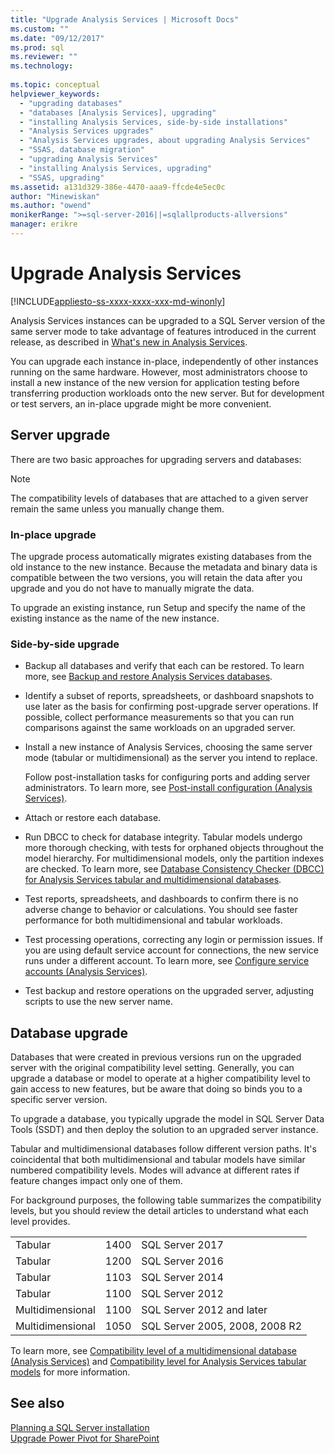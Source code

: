 ```yaml
---
title: "Upgrade Analysis Services | Microsoft Docs"
ms.custom: ""
ms.date: "09/12/2017"
ms.prod: sql
ms.reviewer: ""
ms.technology: 
  
ms.topic: conceptual
helpviewer_keywords: 
  - "upgrading databases"
  - "databases [Analysis Services], upgrading"
  - "installing Analysis Services, side-by-side installations"
  - "Analysis Services upgrades"
  - "Analysis Services upgrades, about upgrading Analysis Services"
  - "SSAS, database migration"
  - "upgrading Analysis Services"
  - "installing Analysis Services, upgrading"
  - "SSAS, upgrading"
ms.assetid: a131d329-386e-4470-aaa9-ffcde4e5ec0c
author: "Minewiskan"
ms.author: "owend"
monikerRange: ">=sql-server-2016||=sqlallproducts-allversions"
manager: erikre
---
```

# Upgrade Analysis Services

[!INCLUDE[appliesto-ss-xxxx-xxxx-xxx-md-winonly](../../includes/appliesto-ss-xxxx-xxxx-xxx-md-winonly.md)]
  
  Analysis Services instances can be upgraded to a SQL Server version of the same server mode to take advantage of features introduced in the current release, as described in [What's new in Analysis Services](../../analysis-services/what-s-new-in-analysis-services.md).  
  
 You can upgrade each instance in-place, independently of other instances running on the same hardware. However, most administrators choose to install a new instance of the new version for application testing before transferring production workloads onto the new server. But for development or test servers, an in-place upgrade might be more convenient.  
  
## Server upgrade  
 There are two basic approaches for upgrading servers and databases:  
  
> [!NOTE]
> The compatibility levels of databases that are attached to a given server remain the same unless you manually change them.
   
  
### In-place upgrade  
 The upgrade process automatically migrates existing databases from the old instance to the new instance. Because the metadata and binary data is compatible between the two versions, you will retain the data after you upgrade and you do not have to manually migrate the data.  
  
 To upgrade an existing instance, run Setup and specify the name of the existing instance as the name of the new instance.  
  
### Side-by-side upgrade  
  
-   Backup all databases and verify that each can be restored. To learn more, see [Backup and restore Analysis Services databases](../../analysis-services/multidimensional-models/backup-and-restore-of-analysis-services-databases.md).  
  
-   Identify a subset of reports, spreadsheets, or dashboard snapshots to use later as the basis for confirming post-upgrade server operations. If possible, collect performance measurements so that  you can run comparisons against the same workloads on an upgraded server.  
  
-   Install a new instance of Analysis Services, choosing the same server mode (tabular or multidimensional) as the server you intend to replace. 
  
     Follow post-installation tasks for configuring ports and adding server administrators. To learn more, see [Post-install configuration &#40;Analysis Services&#41;](../../analysis-services/instances/post-install-configuration-analysis-services.md).  
  
-   Attach or restore each database.  
  
-   Run DBCC to check for database integrity. Tabular models undergo more thorough checking, with tests for orphaned objects throughout the model hierarchy. For multidimensional models, only the partition indexes are checked. To learn more, see [Database Consistency Checker &#40;DBCC&#41; for Analysis Services tabular and multidimensional databases](../../analysis-services/instances/database-consistency-checker-dbcc-for-analysis-services.md).  
  
-   Test reports, spreadsheets, and dashboards to confirm there is no adverse change to behavior or calculations. You should see faster performance for both multidimensional and tabular workloads.  
  
-   Test processing operations, correcting any login or permission issues. If you are using default service account for connections, the new service runs under a different account. To learn more, see [Configure service accounts &#40;Analysis Services&#41;](../../analysis-services/instances/configure-service-accounts-analysis-services.md).  
  
-   Test backup and restore operations on the upgraded server, adjusting scripts to use the new server name.  
  
## Database upgrade  
 Databases that were created in previous versions run on the upgraded server with the original compatibility level setting. Generally, you can upgrade a database or model to operate at a higher compatibility level to gain access to new features, but be aware that doing so binds you to a specific server version.  
  
 To upgrade a database, you typically upgrade the model in SQL Server Data Tools (SSDT) and then deploy the solution to an upgraded server instance.
  
 Tabular and multidimensional databases follow different version paths. It's coincidental that both multidimensional and tabular models have similar numbered compatibility levels.  Modes will advance at different rates if feature changes impact only one of them.  
  
 For background purposes, the following table summarizes the compatibility levels, but you should review the detail articles to understand what each level provides.  
  
||||  
|-|-|-|  
|Tabular|1400|SQL Server 2017|
|Tabular|1200|SQL Server 2016|  
|Tabular|1103|SQL Server 2014|  
|Tabular|1100|SQL Server 2012|  
|Multidimensional|1100|SQL Server 2012 and later|  
|Multidimensional|1050|SQL Server 2005, 2008, 2008 R2|  
  
 To learn more, see [Compatibility level of a multidimensional database &#40;Analysis Services&#41;](../../analysis-services/multidimensional-models/compatibility-level-of-a-multidimensional-database-analysis-services.md) and [Compatibility level for Analysis Services tabular models](../../analysis-services/tabular-models/compatibility-level-for-tabular-models-in-analysis-services.md) for more information.  
  
## See also  
 [Planning a SQL Server installation](../../sql-server/install/planning-a-sql-server-installation.md)   
 [Upgrade Power Pivot for SharePoint](../../database-engine/install-windows/upgrade-power-pivot-for-sharepoint.md)   
  
  
